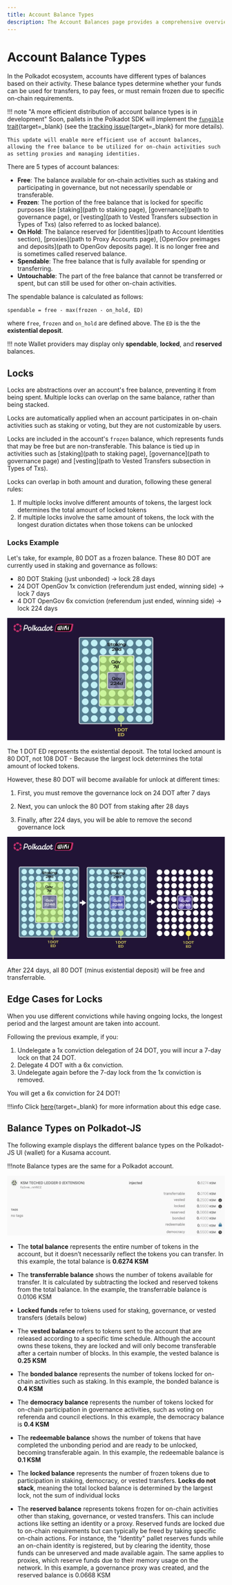 ```yaml
---
title: Account Balance Types
description: The Account Balances page provides a comprehensive overview of the various types of balances associated with accounts in the Polkadot ecosystem.
---
```


# Account Balance Types

In the Polkadot ecosystem, accounts have different types of balances based on their activity. These balance types determine whether your funds can be used for transfers, to pay fees, or must remain frozen due to specific on-chain requirements.

!!! note "A more efficient distribution of account balance types is in development"
    Soon, pallets in the Polkadot SDK will implement the [`fungible` trait](https://paritytech.github.io/polkadot-sdk/master/frame_support/traits/tokens/fungible/index.html){target=\_blank} (see the [tracking issue](https://github.com/paritytech/polkadot-sdk/issues/226){target=\_blank} for more details). 
    
    This update will enable more efficient use of account balances, allowing the free balance to be utilized for on-chain activities such as setting proxies and managing identities.

There are 5 types of account balances:

- **Free**: The balance available for on-chain activities such as staking and participating in governance, but not necessarily spendable or transferable.
- **Frozen**: The portion of the free balance that is locked for specific purposes like [staking](path to staking page), [governance](path to governance page), or [vesting](path to Vested Transfers subsection in Types of Txs) (also referred to as locked balance).
- **On Hold**: The balance reserved for [identities](path to Account Identities section), [proxies](path to Proxy Accounts page), [OpenGov preimages and deposits](path to OpenGov deposits page). It is no longer free and is sometimes called reserved balance.
- **Spendable**: The free balance that is fully available for spending or transferring.
- **Untouchable**: The part of the free balance that cannot be transferred or spent, but can still be used for other on-chain activities.

The spendable balance is calculated as follows:

```
spendable = free - max(frozen - on_hold, ED)
```

where `free`, `frozen` and `on_hold` are defined above. The `ED` is the the **existential deposit**.

!!! note
    Wallet providers may display only **spendable**, **locked**, and **reserved** balances.

## Locks

Locks are abstractions over an account's free balance, preventing it from being spent. Multiple locks can overlap on the same balance, rather than being stacked. 

Locks are automatically applied when an account participates in on-chain activities such as staking or voting, but they are not customizable by users.

Locks are included in the account's `frozen` balance, which represents funds that may be free but are non-transferable. This balance is tied up in activities such as [staking](path to staking page), [governance](path to governance page) and [vesting](path to Vested Transfers subsection in Types of Txs).

Locks can overlap in both amount and duration, following these general rules:

1. If multiple locks involve different amounts of tokens, the largest lock determines the total amount of locked tokens
2. If multiple locks involve the same amount of tokens, the lock with the longest duration dictates when those tokens can be unlocked

### Locks Example

Let's take, for example, 80 DOT as a frozen balance. These 80 DOT are currently used in staking and governance as follows:

- 80 DOT Staking (just unbonded) -> lock 28 days
- 24 DOT OpenGov 1x conviction (referendum just ended, winning side) -> lock 7 days
- 4 DOT OpenGov 6x conviction (referendum just ended, winning side) -> lock 224 days

![](/images/polkadot-protocol/protocol-components/accounts/locks-example-1.webp)

The 1 DOT ED represents the existential deposit. The total locked amount is 80 DOT, not 108 DOT - Because the largest lock determines the total amount of locked tokens.

However, these 80 DOT will become available for unlock at different times: 

1. First, you must remove the governance lock on 24 DOT after 7 days

2. Next, you can unlock the 80 DOT from staking after 28 days

3. Finally, after 224 days, you will be able to remove the second governance lock

![](/images/polkadot-protocol/protocol-components/accounts/locks-example-2.webp)

After 224 days, all 80 DOT (minus existential deposit) will be free and transferrable.

## Edge Cases for Locks

When you use different convictions while having ongoing locks, the longest period and the largest amount are taken into account.

Following the previous example, if you:

1. Undelegate a 1x conviction delegation of 24 DOT, you will incur a 7-day lock on that 24 DOT.
2. Delegate 4 DOT with a 6x conviction.
3. Undelegate again before the 7-day lock from the 1x conviction is removed.

You will get a 6x conviction for 24 DOT! 

!!!info
    Click [here](https://substrate.stackexchange.com/questions/5067/delegating-and-undelegating-during-the-lock-period-extends-it-for-the-initial-am){target=\_blank} for more information about this edge case.

## Balance Types on Polkadot-JS

The following example displays the different balance types on the Polkadot-JS UI (wallet) for a Kusama account. 

!!!note
    Balance types are the same for a Polkadot account.

![](/images/polkadot-protocol/protocol-components/accounts/account-balance-types-1.webp)

- The **total balance** represents the entire number of tokens in the account, but it doesn’t necessarily reflect the tokens you can transfer. In this example, the total balance is **0.6274 KSM**

- The **transferrable balance** shows the number of tokens available for transfer. It is calculated by subtracting the locked and reserved tokens from the total balance. In the example, the transferrable balance is 0.0106 KSM

- **Locked funds** refer to tokens used for staking, governance, or vested transfers (details below)

- The **vested balance** refers to tokens sent to the account that are released according to a specific time schedule. Although the account owns these tokens, they are locked and will only become transferable after a certain number of blocks. In this example, the vested balance is **0.25 KSM**

- The **bonded balance** represents the number of tokens locked for on-chain activities such as staking. In this example, the bonded balance is **0.4 KSM**

- The **democracy balance** represents the number of tokens locked for on-chain participation in governance activities, such as voting on referenda and council elections. In this example, the democracy balance is **0.4 KSM**

- The **redeemable balance** shows the number of tokens that have completed the unbonding period and are ready to be unlocked, becoming transferable again. In this example, the redeemable balance is **0.1 KSM**

- The **locked balance** represents the number of frozen tokens due to participation in staking, democracy, or vested transfers. **Locks do not stack**, meaning the total locked balance is determined by the largest lock, not the sum of individual locks

- The **reserved balance** represents tokens frozen for on-chain activities other than staking, governance, or vested transfers. This can include actions like setting an identity or a proxy. Reserved funds are locked due to on-chain requirements but can typically be freed by taking specific on-chain actions. For instance, the "Identity" pallet reserves funds while an on-chain identity is registered, but by clearing the identity, those funds can be unreserved and made available again. The same applies to proxies, which reserve funds due to their memory usage on the network. In this example, a governance proxy was created, and the reserved balance is 0.0668 KSM

